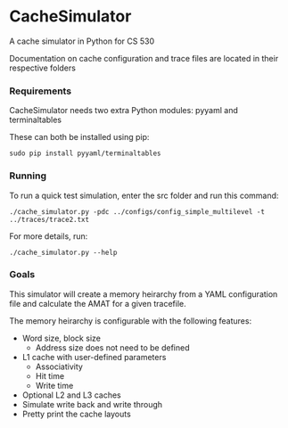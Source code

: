 CacheSimulator
==============



A cache simulator in Python for CS 530

Documentation on cache configuration and trace files are located in their respective folders

### Requirements

CacheSimulator needs two extra Python modules: pyyaml and terminaltables

These can both be installed using pip:

    sudo pip install pyyaml/terminaltables

### Running

To run a quick test simulation, enter the src folder and run this command:

    ./cache_simulator.py -pdc ../configs/config_simple_multilevel -t ../traces/trace2.txt

For more details, run:

    ./cache_simulator.py --help

### Goals

This simulator will create a memory heirarchy from a YAML configuration file
and calculate the AMAT for a given tracefile.

The memory heirarchy is configurable with the following features:
- Word size, block size
  - Address size does not need to be defined
- L1 cache with user-defined parameters
  - Associativity
  - Hit time
  - Write time
- Optional L2 and L3 caches
- Simulate write back and write through
- Pretty print the cache layouts

